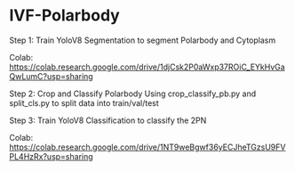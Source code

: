 # IVF-Polarbody

Step 1: Train YoloV8 Segmentation to segment Polarbody and Cytoplasm

Colab: https://colab.research.google.com/drive/1djCsk2P0aWxp37ROiC_EYkHvGaQwLumC?usp=sharing


Step 2: Crop and Classify Polarbody Using crop_classify_pb.py and split_cls.py to split data into train/val/test


Step 3: Train YoloV8 Classification to classify the 2PN
    
Colab: https://colab.research.google.com/drive/1NT9weBgwf36yECJheTGzsU9FVPL4HzRx?usp=sharing
